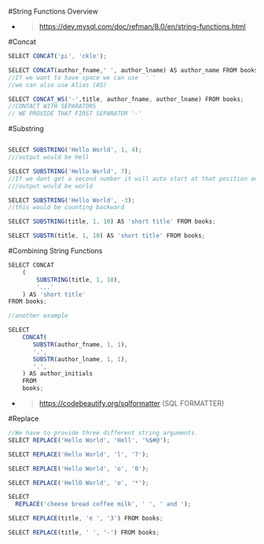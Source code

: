 #String Functions Overview

- > https://dev.mysql.com/doc/refman/8.0/en/string-functions.html

#Concat

```ts
SELECT CONCAT('pi', 'ckle');

SELECT CONCAT(author_fname,' ', author_lname) AS author_name FROM books;
//If we want to have space we can use  ' '
//we can also use Alias (AS)

SELECT CONCAT_WS('-',title, author_fname, author_lname) FROM books;
//CONTACT WITH SEPARATORS
// WE PROVIDE THAT FIRST SEPARATOR '-'
```

#Substring

```ts

SELECT SUBSTRING('Hello World', 1, 4);
///output would be Hell

SELECT SUBSTRING('Hello World', 7);
//If we dont get a second number it will auto start at that position and grab everyhting along with it until it ends.
///output would be world

SELECT SUBSTRING('Hello World', -3);
//this would be counting backward

SELECT SUBSTRING(title, 1, 10) AS 'short title' FROM books;

SELECT SUBSTR(title, 1, 10) AS 'short title' FROM books;
```

#Combining String Functions

```ts
SELECT CONCAT
    (
        SUBSTRING(title, 1, 10),
        '...'
    ) AS 'short title'
FROM books;

//another example

SELECT
    CONCAT(
       SUBSTR(author_fname, 1, 1),
       '.',
       SUBSTR(author_lname, 1, 1),
       '.',
    ) AS author_initials
    FROM
    books;

```

- > https://codebeautify.org/sqlformatter (SQL FORMATTER)

#Replace

```ts
//We have to provide three different string arguments.
SELECT REPLACE('Hello World', 'Hell', '%$#@');

SELECT REPLACE('Hello World', 'l', '7');

SELECT REPLACE('Hello World', 'o', '0');

SELECT REPLACE('HellO World', 'o', '*');

SELECT
  REPLACE('cheese bread coffee milk', ' ', ' and ');

SELECT REPLACE(title, 'e ', '3') FROM books;

SELECT REPLACE(title, ' ', '-') FROM books;
```

